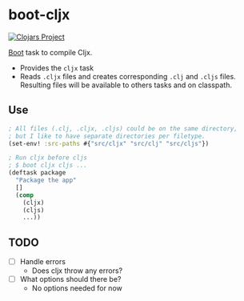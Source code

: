 # boot-cljx
[![Clojars Project](http://clojars.org/deraen/boot-cljx/latest-version.svg)](http://clojars.org/deraen/boot-cljx)

[Boot](https://github.com/boot-clj/boot) task to compile Cljx.

* Provides the `cljx` task
* Reads `.cljx` files and creates corresponding `.clj` and `.cljs` files.
  Resulting files will be available to others tasks and on classpath.

## Use

```clojure
; All files (.clj, .cljx, .cljs) could be on the same directory,
; but I like to have separate directories per filetype.
(set-env! :src-paths #{"src/cljx" "src/clj" "src/cljs"})

; Run cljx before cljs
; $ boot cljx cljs ...
(deftask package
  "Package the app"
  []
  (comp
    (cljx)
    (cljs)
    ...))
```

## TODO

- [ ] Handle errors
  - Does cljx throw any errors?
- [ ] What options should there be?
  - No options needed for now
